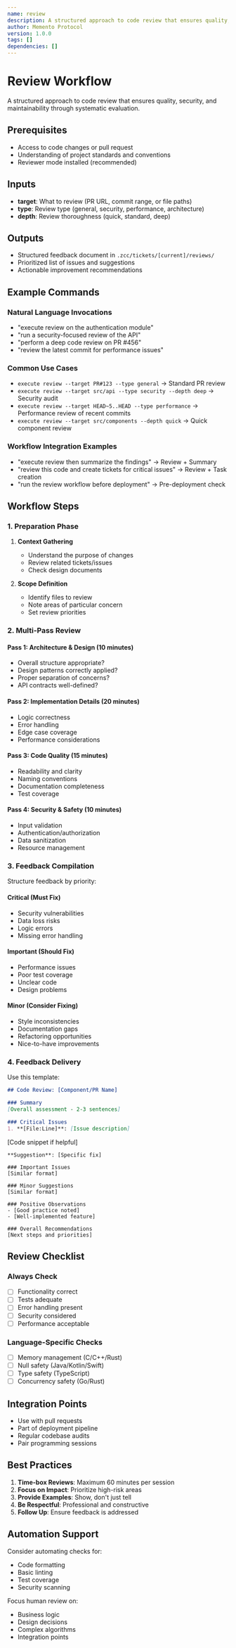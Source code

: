 ```yaml
---
name: review
description: A structured approach to code review that ensures quality, security, and maintainability through systematic evaluation.
author: Memento Protocol
version: 1.0.0
tags: []
dependencies: []
---
```


# Review Workflow

A structured approach to code review that ensures quality, security, and maintainability through systematic evaluation.

## Prerequisites
- Access to code changes or pull request
- Understanding of project standards and conventions
- Reviewer mode installed (recommended)

## Inputs
- **target**: What to review (PR URL, commit range, or file paths)
- **type**: Review type (general, security, performance, architecture)
- **depth**: Review thoroughness (quick, standard, deep)

## Outputs
- Structured feedback document in `.zcc/tickets/[current]/reviews/`
- Prioritized list of issues and suggestions
- Actionable improvement recommendations

## Example Commands

### Natural Language Invocations
- "execute review on the authentication module"
- "run a security-focused review of the API"
- "perform a deep code review on PR #456"
- "review the latest commit for performance issues"

### Common Use Cases
- `execute review --target PR#123 --type general` → Standard PR review
- `execute review --target src/api --type security --depth deep` → Security audit
- `execute review --target HEAD~5..HEAD --type performance` → Performance review of recent commits
- `execute review --target src/components --depth quick` → Quick component review

### Workflow Integration Examples
- "execute review then summarize the findings" → Review + Summary
- "review this code and create tickets for critical issues" → Review + Task creation
- "run the review workflow before deployment" → Pre-deployment check

## Workflow Steps

### 1. Preparation Phase

1. **Context Gathering**
   - Understand the purpose of changes
   - Review related tickets/issues
   - Check design documents

2. **Scope Definition**
   - Identify files to review
   - Note areas of particular concern
   - Set review priorities

### 2. Multi-Pass Review

#### Pass 1: Architecture & Design (10 minutes)
- Overall structure appropriate?
- Design patterns correctly applied?
- Proper separation of concerns?
- API contracts well-defined?

#### Pass 2: Implementation Details (20 minutes)
- Logic correctness
- Error handling
- Edge case coverage
- Performance considerations

#### Pass 3: Code Quality (15 minutes)
- Readability and clarity
- Naming conventions
- Documentation completeness
- Test coverage

#### Pass 4: Security & Safety (10 minutes)
- Input validation
- Authentication/authorization
- Data sanitization
- Resource management

### 3. Feedback Compilation

Structure feedback by priority:

#### Critical (Must Fix)
- Security vulnerabilities
- Data loss risks
- Logic errors
- Missing error handling

#### Important (Should Fix)
- Performance issues
- Poor test coverage
- Unclear code
- Design problems

#### Minor (Consider Fixing)
- Style inconsistencies
- Documentation gaps
- Refactoring opportunities
- Nice-to-have improvements

### 4. Feedback Delivery

Use this template:

```markdown
## Code Review: [Component/PR Name]

### Summary
[Overall assessment - 2-3 sentences]

### Critical Issues
1. **[File:Line]**: [Issue description]
   ```
   [Code snippet if helpful]
   ```
   **Suggestion**: [Specific fix]

### Important Issues
[Similar format]

### Minor Suggestions
[Similar format]

### Positive Observations
- [Good practice noted]
- [Well-implemented feature]

### Overall Recommendations
[Next steps and priorities]
```

## Review Checklist

### Always Check
- [ ] Functionality correct
- [ ] Tests adequate
- [ ] Error handling present
- [ ] Security considered
- [ ] Performance acceptable

### Language-Specific Checks
- [ ] Memory management (C/C++/Rust)
- [ ] Null safety (Java/Kotlin/Swift)
- [ ] Type safety (TypeScript)
- [ ] Concurrency safety (Go/Rust)

## Integration Points

- Use with pull requests
- Part of deployment pipeline
- Regular codebase audits
- Pair programming sessions

## Best Practices

1. **Time-box Reviews**: Maximum 60 minutes per session
2. **Focus on Impact**: Prioritize high-risk areas
3. **Provide Examples**: Show, don't just tell
4. **Be Respectful**: Professional and constructive
5. **Follow Up**: Ensure feedback is addressed

## Automation Support

Consider automating checks for:
- Code formatting
- Basic linting
- Test coverage
- Security scanning

Focus human review on:
- Business logic
- Design decisions
- Complex algorithms
- Integration points